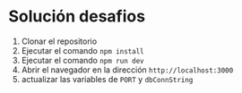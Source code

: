 
# Solución desafios

1. Clonar el repositorio
2. Ejecutar el comando `npm install`
3. Ejecutar el comando `npm run dev`
4. Abrir el navegador en la dirección `http://localhost:3000`
5. actualizar las variables de `PORT` y `dbConnString`
